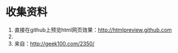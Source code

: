 # 收集资料
 1. 直接在github上预览html网页效果：<http://htmlpreview.github.com>
 2. 
 3. 来自：<http://geek100.com/2350/>
